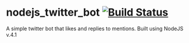 # nodejs_twitter_bot [![Build Status](https://api.travis-ci.com/ElHoro/nodejs_twitter_bot.svg?branch=master)](https://api.travis-ci.com/ElHoro/nodejs_twitter_bot)
A simple twitter bot that likes and replies to mentions. Built using NodeJS v.4.1
